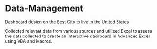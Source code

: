 # Data-Management
Dashboard design on the Best City to live in the United States

Collected relevant data from various sources and utilized Excel to assess the data collected to create an interactive dashboard in Advanced Excel using VBA and Macros.
